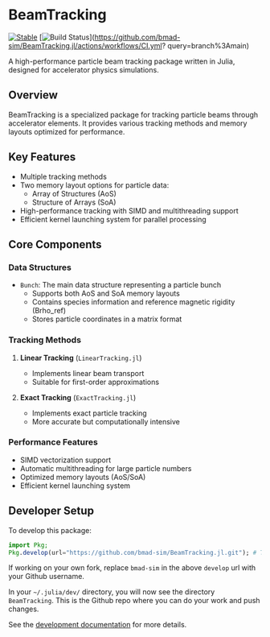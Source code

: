 # BeamTracking

[![Stable](https://img.shields.io/badge/docs-stable-blue.svg)](https://bmad-sim.github.io/BeamTracking.jl/stable/)
[![Build Status](https://github.com/bmad-sim/BeamTracking.jl/actions/workflows/CI.yml/badge.svg?branch=main)](https://github.com/bmad-sim/BeamTracking.jl/actions/workflows/CI.yml?
query=branch%3Amain)

A high-performance particle beam tracking package written in Julia, designed for accelerator physics simulations.

## Overview

BeamTracking is a specialized package for tracking particle beams through accelerator elements. It provides various tracking methods and memory layouts optimized for performance.

## Key Features

- Multiple tracking methods
- Two memory layout options for particle data:
  - Array of Structures (AoS)
  - Structure of Arrays (SoA)
- High-performance tracking with SIMD and multithreading support
- Efficient kernel launching system for parallel processing

## Core Components

### Data Structures

- `Bunch`: The main data structure representing a particle bunch
  - Supports both AoS and SoA memory layouts
  - Contains species information and reference magnetic rigidity (Brho_ref)
  - Stores particle coordinates in a matrix format

### Tracking Methods

1. **Linear Tracking** (`LinearTracking.jl`)
   - Implements linear beam transport
   - Suitable for first-order approximations

2. **Exact Tracking** (`ExactTracking.jl`)
   - Implements exact particle tracking
   - More accurate but computationally intensive

### Performance Features

- SIMD vectorization support
- Automatic multithreading for large particle numbers
- Optimized memory layouts (AoS/SoA)
- Efficient kernel launching system

## Developer Setup
To develop this package:

```julia
import Pkg;
Pkg.develop(url="https://github.com/bmad-sim/BeamTracking.jl.git"); # This package! Replace bmad-sim with your username if working on a fork
```

If working on your own fork, replace `bmad-sim` in the above `develop` url with your Github username.

In your `~/.julia/dev/` directory, you will now see the directory `BeamTracking`. This is the Github repo where you can do your work and push changes.

See the [development documentation](https://bmad-sim.github.io/BeamTracking.jl/dev/) for more details.


